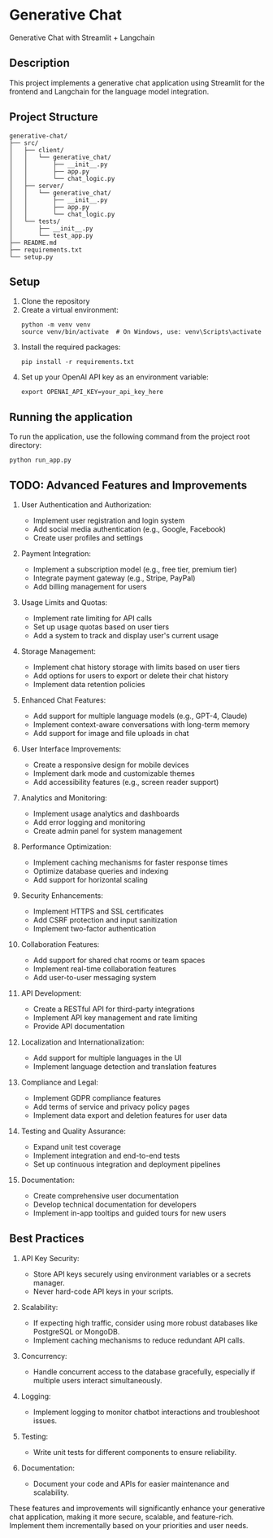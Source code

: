 # Generative Chat
Generative Chat with Streamlit + Langchain

## Description
This project implements a generative chat application using Streamlit for the frontend and Langchain for the language model integration.

## Project Structure
```
generative-chat/
├── src/
│   ├── client/
│   │   └── generative_chat/
│   │       ├── __init__.py
│   │       ├── app.py
│   │       └── chat_logic.py
│   ├── server/
│   │   └── generative_chat/
│   │       ├── __init__.py
│   │       ├── app.py
│   │       └── chat_logic.py
│   └── tests/
│       ├── __init__.py
│       └── test_app.py
├── README.md
├── requirements.txt
└── setup.py
```

## Setup
1. Clone the repository
2. Create a virtual environment:
   ```
   python -m venv venv
   source venv/bin/activate  # On Windows, use: venv\Scripts\activate
   ```
3. Install the required packages:
   ```
   pip install -r requirements.txt
   ```
4. Set up your OpenAI API key as an environment variable:
   ```
   export OPENAI_API_KEY=your_api_key_here
   ```

## Running the application
To run the application, use the following command from the project root directory:

```
python run_app.py
```

## TODO: Advanced Features and Improvements

1. User Authentication and Authorization:
   - Implement user registration and login system
   - Add social media authentication (e.g., Google, Facebook)
   - Create user profiles and settings

2. Payment Integration:
   - Implement a subscription model (e.g., free tier, premium tier)
   - Integrate payment gateway (e.g., Stripe, PayPal)
   - Add billing management for users

3. Usage Limits and Quotas:
   - Implement rate limiting for API calls
   - Set up usage quotas based on user tiers
   - Add a system to track and display user's current usage

4. Storage Management:
   - Implement chat history storage with limits based on user tiers
   - Add options for users to export or delete their chat history
   - Implement data retention policies

5. Enhanced Chat Features:
   - Add support for multiple language models (e.g., GPT-4, Claude)
   - Implement context-aware conversations with long-term memory
   - Add support for image and file uploads in chat

6. User Interface Improvements:
   - Create a responsive design for mobile devices
   - Implement dark mode and customizable themes
   - Add accessibility features (e.g., screen reader support)

7. Analytics and Monitoring:
   - Implement usage analytics and dashboards
   - Add error logging and monitoring
   - Create admin panel for system management

8. Performance Optimization:
   - Implement caching mechanisms for faster response times
   - Optimize database queries and indexing
   - Add support for horizontal scaling

9. Security Enhancements:
   - Implement HTTPS and SSL certificates
   - Add CSRF protection and input sanitization
   - Implement two-factor authentication

10. Collaboration Features:
    - Add support for shared chat rooms or team spaces
    - Implement real-time collaboration features
    - Add user-to-user messaging system

11. API Development:
    - Create a RESTful API for third-party integrations
    - Implement API key management and rate limiting
    - Provide API documentation

12. Localization and Internationalization:
    - Add support for multiple languages in the UI
    - Implement language detection and translation features

13. Compliance and Legal:
    - Implement GDPR compliance features
    - Add terms of service and privacy policy pages
    - Implement data export and deletion features for user data

14. Testing and Quality Assurance:
    - Expand unit test coverage
    - Implement integration and end-to-end tests
    - Set up continuous integration and deployment pipelines

15. Documentation:
    - Create comprehensive user documentation
    - Develop technical documentation for developers
    - Implement in-app tooltips and guided tours for new users

## Best Practices

1. API Key Security:
   - Store API keys securely using environment variables or a secrets manager.
   - Never hard-code API keys in your scripts.

2. Scalability:   
   - If expecting high traffic, consider using more robust databases like PostgreSQL or MongoDB.
   - Implement caching mechanisms to reduce redundant API calls.

3. Concurrency:
   - Handle concurrent access to the database gracefully, especially if multiple users interact simultaneously.

4. Logging:
   - Implement logging to monitor chatbot interactions and troubleshoot issues.

5. Testing:
   - Write unit tests for different components to ensure reliability.

6. Documentation:
   - Document your code and APIs for easier maintenance and scalability.

These features and improvements will significantly enhance your generative chat application, making it more secure, scalable, and feature-rich. Implement them incrementally based on your priorities and user needs.